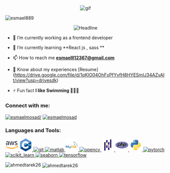 <div align=center>
          <img alt="gif" align="center" src="https://github.com/ahmedtarek26/ahmedtarek26/blob/main/NUX_Octodex.gif" width=300 height=300/>
    </div>

<div align=center>
          <p align="left"> <img src="https://komarev.com/ghpvc/?username=esmael889&label=Profile%20views&color=0e75b6&style=flat" alt="esmael889" /> </p>
        <img src="https://readme-typing-svg.herokuapp.com?color=%236FDA44&size=32&center=true&vCenter=true&width=600&height=50&lines=Hi+there+I'm+Esmael+Mosad+%F0%9F%91%8B;Computer+Science+Student;Passionate+Front+Enddeveloper;" alt="Headline" />
    </div>

- 🔭 I’m currently working as a frontend developer

- 🌱 I’m currently learning **React js , sass **

- 📫 How to reach me **esmaelll12367@gmail.com**

- 📄 Know about my experiences [Resume] (https://drive.google.com/file/d/1qKlO04OhFxPfYvfH8HYESmIJ34AZvAIt/view?usp=drivesdk)

- ⚡ Fun fact **I like Swimming 🏊‍♀️😁**

<h3 align="left">Connect with me:</h3>
<p align="left">

<a href="https://www.linkedin.com/in/esmael-mosaad-758a28247/" target="blank"><img align="center" src="https://raw.githubusercontent.com/rahuldkjain/github-profile-readme-generator/master/src/images/icons/Social/linked-in-alt.svg" alt="esmaelmosad/" height="30" width="40" /></a>
<a href="https://twitter.com/esmaelll12367?t=TCeQXZVbpA-mj-YnBOZkXA&s=35" target="blank"><img align="center" src="https://raw.githubusercontent.com/rahuldkjain/github-profile-readme-generator/master/src/images/icons/Social/twitter.svg" alt="esmaelmosad" height="30" width="40" /></a>
</p>

<h3 align="left">Languages and Tools:</h3>
<p align="left"> <a href="https://aws.amazon.com" target="_blank" rel="noreferrer"> <img src="https://raw.githubusercontent.com/devicons/devicon/master/icons/amazonwebservices/amazonwebservices-original-wordmark.svg" alt="aws" width="40" height="40"/> </a> <a href="https://www.w3schools.com/cpp/" target="_blank" rel="noreferrer"> <img src="https://raw.githubusercontent.com/devicons/devicon/master/icons/cplusplus/cplusplus-original.svg" alt="cplusplus" width="40" height="40"/> </a> <a href="https://git-scm.com/" target="_blank" rel="noreferrer"> <img src="https://www.vectorlogo.zone/logos/git-scm/git-scm-icon.svg" alt="git" width="40" height="40"/> </a> <a href="https://www.mathworks.com/" target="_blank" rel="noreferrer"> <img src="https://upload.wikimedia.org/wikipedia/commons/2/21/Matlab_Logo.png" alt="matlab" width="40" height="40"/> </a> <a href="https://www.mysql.com/" target="_blank" rel="noreferrer"> <img src="https://raw.githubusercontent.com/devicons/devicon/master/icons/mysql/mysql-original-wordmark.svg" alt="mysql" width="40" height="40"/> </a> <a href="https://opencv.org/" target="_blank" rel="noreferrer"> <img src="https://www.vectorlogo.zone/logos/opencv/opencv-icon.svg" alt="opencv" width="40" height="40"/> </a> <a href="https://pandas.pydata.org/" target="_blank" rel="noreferrer"> <img src="https://raw.githubusercontent.com/devicons/devicon/2ae2a900d2f041da66e950e4d48052658d850630/icons/pandas/pandas-original.svg" alt="pandas" width="40" height="40"/> </a> <a href="https://www.php.net" target="_blank" rel="noreferrer"> <img src="https://raw.githubusercontent.com/devicons/devicon/master/icons/php/php-original.svg" alt="php" width="40" height="40"/> </a> <a href="https://www.python.org" target="_blank" rel="noreferrer"> <img src="https://raw.githubusercontent.com/devicons/devicon/master/icons/python/python-original.svg" alt="python" width="40" height="40"/> </a> <a href="https://pytorch.org/" target="_blank" rel="noreferrer"> <img src="https://www.vectorlogo.zone/logos/pytorch/pytorch-icon.svg" alt="pytorch" width="40" height="40"/> </a> <a href="https://scikit-learn.org/" target="_blank" rel="noreferrer"> <img src="https://upload.wikimedia.org/wikipedia/commons/0/05/Scikit_learn_logo_small.svg" alt="scikit_learn" width="40" height="40"/> </a> <a href="https://seaborn.pydata.org/" target="_blank" rel="noreferrer"> <img src="https://seaborn.pydata.org/_images/logo-mark-lightbg.svg" alt="seaborn" width="40" height="40"/> </a> <a href="https://www.tensorflow.org" target="_blank" rel="noreferrer"> <img src="https://www.vectorlogo.zone/logos/tensorflow/tensorflow-icon.svg" alt="tensorflow" width="40" height="40"/> </a> </p>

<p><img align="left" src="https://github-readme-stats.vercel.app/api/top-langs?username=ahmedtarek26&show_icons=true&locale=en&layout=compact" alt="ahmedtarek26" /></p>

<p>&nbsp;<img align="center" src="https://github-readme-stats.vercel.app/api?username=ahmedtarek26&show_icons=true&locale=en" alt="ahmedtarek26" /></p>
